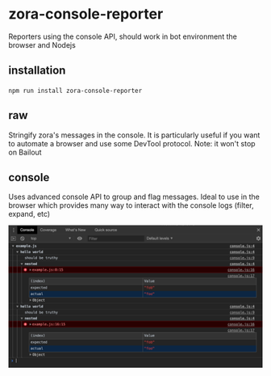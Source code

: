 # zora-console-reporter

Reporters using the console API, should work in bot environment the browser and Nodejs

## installation

``npm run install zora-console-reporter`` 

## raw

Stringify zora's messages in the console. It is particularly useful if you want to automate a browser and use some DevTool protocol. Note: it won't stop on Bailout

## console

Uses advanced console API to group and flag messages. Ideal to use in the browser which provides many way to interact with the console logs (filter, expand, etc)

![console report screenshot](./media/screen-shot.png) 
